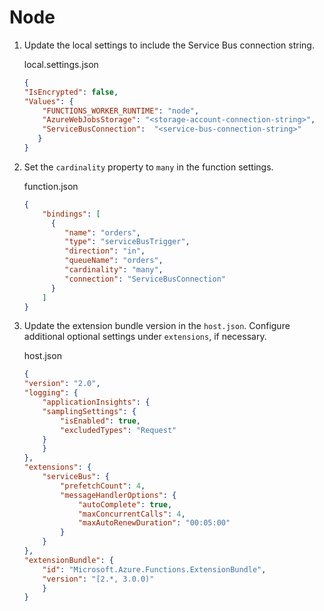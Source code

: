 # Node

1. Update the local settings to include the Service Bus connection string.

    local.settings.json

    ```json
    {
    "IsEncrypted": false,
    "Values": {
        "FUNCTIONS_WORKER_RUNTIME": "node",
        "AzureWebJobsStorage": "<storage-account-connection-string>",
        "ServiceBusConnection":  "<service-bus-connection-string>"
       }
    }
    ```

2. Set the `cardinality` property to `many` in the function settings.

    function.json

    ```json
    {
        "bindings": [
          {
             "name": "orders",
             "type": "serviceBusTrigger",
             "direction": "in",
             "queueName": "orders",
             "cardinality": "many",
             "connection": "ServiceBusConnection"
          }
        ]
    }
    ```

3. Update the extension bundle version in the `host.json`. Configure additional optional settings under `extensions`, if necessary.

    host.json

    ```json
    {
    "version": "2.0",  
    "logging": {
        "applicationInsights": {
        "samplingSettings": {
            "isEnabled": true,
            "excludedTypes": "Request"
        }
        }
    },
    "extensions": {
        "serviceBus": {
            "prefetchCount": 4,
            "messageHandlerOptions": {
                "autoComplete": true,
                "maxConcurrentCalls": 4,
                "maxAutoRenewDuration": "00:05:00"
            }
        }
    },
    "extensionBundle": {
        "id": "Microsoft.Azure.Functions.ExtensionBundle",
        "version": "[2.*, 3.0.0)"
        }
    }
    ```

